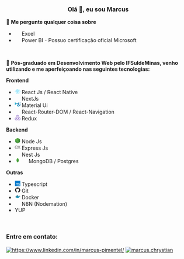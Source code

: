 <h3 align="center">Olá 👋, eu sou Marcus</h3>


💬 **Me pergunte qualquer coisa sobre**
- <img src="https://upload.wikimedia.org/wikipedia/commons/thumb/3/34/Microsoft_Office_Excel_%282019%E2%80%93present%29.svg/100px-Microsoft_Office_Excel_%282019%E2%80%93present%29.svg.png" width="15" height="15"/> Excel
- <img src="https://upload.wikimedia.org/wikipedia/commons/thumb/c/c9/Power_bi_logo_black.svg/1200px-Power_bi_logo_black.svg.png" width="15" height="15"/> Power BI - Possuo certificação oficial Microsoft
<br>


🌱 **Pós-graduado em Desenvolvimento Web pelo IFSuldeMinas, venho utilizando e me aperfeiçoando nas seguintes tecnologias:**

**Frontend**
- <img src="https://raw.githubusercontent.com/devicons/devicon/55609aa5bd817ff167afce0d965585c92040787a/icons/react/react-original.svg" width="15" height="15"/> React Js / React Native
- <img src="https://encrypted-tbn0.gstatic.com/images?q=tbn:ANd9GcR2quKRX2nRdpil6la8wQNSyyPWo9rJ5PyAuA&s" width="15" height="15"/> NextJs
- <img src="https://raw.githubusercontent.com/devicons/devicon/55609aa5bd817ff167afce0d965585c92040787a/icons/materialui/materialui-original.svg" width="15" height="15"/> Material Ui
- <img src="https://reactrouter.com/assets/icons-DI88m4Yf.svg" width="15" height="15"/> React-Router-DOM / React-Navigation
- <img src="https://raw.githubusercontent.com/devicons/devicon/55609aa5bd817ff167afce0d965585c92040787a/icons/redux/redux-original.svg" width="15" height="15"/> Redux

**Backend**
- <img src="https://raw.githubusercontent.com/devicons/devicon/55609aa5bd817ff167afce0d965585c92040787a/icons/nodejs/nodejs-original.svg" width="15" height="15"/> Node Js
- <img src="https://raw.githubusercontent.com/devicons/devicon/55609aa5bd817ff167afce0d965585c92040787a/icons/express/express-original.svg" width="15" height="15"/> Express Js
- <img src="https://docs.nestjs.com/assets/logo-small-gradient.svg" width="15" height="15"/> Nest Js
- <img src="https://raw.githubusercontent.com/devicons/devicon/55609aa5bd817ff167afce0d965585c92040787a/icons/mongodb/mongodb-original.svg" width="15" height="15"/> <img src="https://user-images.githubusercontent.com/24623425/36042969-f87531d4-0d8a-11e8-9dee-e87ab8c6a9e3.png" width="15" height="15"/> MongoDB / Postgres

**Outras**
- <img src="https://raw.githubusercontent.com/devicons/devicon/55609aa5bd817ff167afce0d965585c92040787a/icons/typescript/typescript-original.svg" width="15" height="15"/> Typescript
- <img src="https://raw.githubusercontent.com/devicons/devicon/55609aa5bd817ff167afce0d965585c92040787a/icons/github/github-original.svg" width="15" height="15"/> Git
- <img src="https://raw.githubusercontent.com/devicons/devicon/55609aa5bd817ff167afce0d965585c92040787a/icons/docker/docker-original.svg" width="15" height="15"/> Docker
- <img src="https://cf.appdrag.com/dashboard-openvm-clo-b2d42c/uploads/N8N-2WQW-MeQB.png" width="15" height="15"/> N8N (Nodemation)
- YUP
<br>
<h3 align="left">Entre em contato:</h3>
<p align="left">
<a href="https://linkedin.com/in/https://www.linkedin.com/in/marcus-pimentel/" target="blank"><img align="center" src="https://raw.githubusercontent.com/rahuldkjain/github-profile-readme-generator/master/src/images/icons/Social/linked-in-alt.svg" alt="https://www.linkedin.com/in/marcus-pimentel/" height="30" width="40" /></a>
<a href="https://instagram.com/marcus.chrystian" target="blank"><img align="center" src="https://raw.githubusercontent.com/rahuldkjain/github-profile-readme-generator/master/src/images/icons/Social/instagram.svg" alt="marcus.chrystian" height="30" width="40" /></a>
</p>
